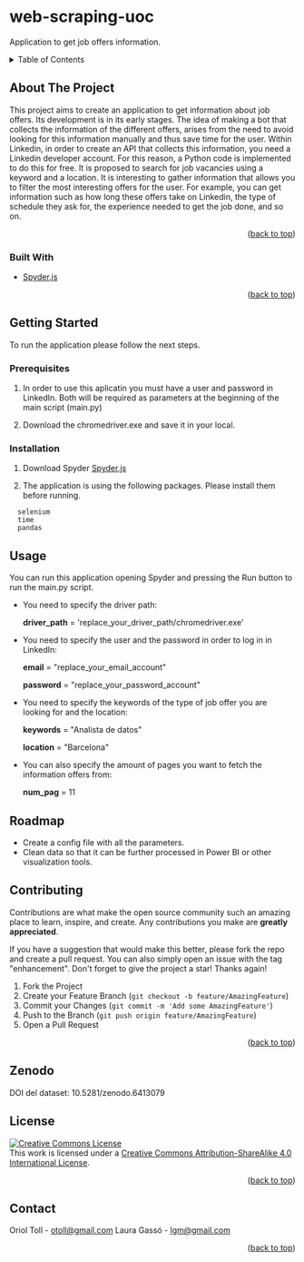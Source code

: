 # web-scraping-uoc

<!-- PROJECT LOGO -->
  <p align="left">
    Application to get job offers information.
  </p>
</div>

<!-- TABLE OF CONTENTS -->
<details>
  <summary>Table of Contents</summary>
  <ol>
    <li>
      <a href="#about-the-project">About The Project</a>
      <ul>
        <li><a href="#built-with">Built With</a></li>
      </ul>
    </li>
    <li>
      <a href="#getting-started">Getting Started</a>
      <ul>
        <li><a href="#prerequisites">Prerequisites</a></li>
        <li><a href="#installation">Installation</a></li>
      </ul>
    </li>
    <li><a href="#usage">Usage</a></li>
    <li><a href="#roadmap">Roadmap</a></li>
    <li><a href="#contributing">Contributing</a></li>
    <li><a href="#zenodo">Zenodo</a></li>
    <li><a href="#license">License</a></li>
    <li><a href="#contact">Contact</a></li>
  </ol>
</details>


<!-- ABOUT THE PROJECT -->
## About The Project

This project aims to create an application to get information about job offers.
Its development is in its early stages.
The idea of making a bot that collects the information of the different offers, arises from the need to avoid looking for this information manually and thus save time for the user. Within Linkedin, in order to create an API that collects this information, you need a Linkedin developer account. For this reason, a Python code is implemented to do this for free.
It is proposed to search for job vacancies using a keyword and a location. It is interesting to gather information that allows you to filter the most interesting offers for the user. For example, you can get information such as how long these offers take on Linkedin, the type of schedule they ask for, the experience needed to get the job done, and so on.
<p align="right">(<a href="#top">back to top</a>)</p>


### Built With

* [Spyder.js](https://docs.spyder-ide.org/5/installation.html)

<p align="right">(<a href="#top">back to top</a>)</p>

<!-- GETTING STARTED -->
## Getting Started
To run the application please follow the next steps.

### Prerequisites

1) In order to use this aplicatin you must have a user and password in LinkedIn.
   Both will be required as parameters at the beginning of the main script (main.py)
   
2) Download the chromedriver.exe and save it in your local.


### Installation

1. Download Spyder [Spyder.js](https://docs.spyder-ide.org/5/installation.html)

2. The application is using the following packages. Please install them before running.
  ```
    selenium
    time
    pandas
  ```

<!-- USAGE EXAMPLES -->
## Usage
You can run this application opening Spyder and pressing the Run button to run the main.py script.

- You need to specify the driver path:

  **driver_path** = 'replace_your_driver_path/chromedriver.exe'

- You need to specify the user and the password in order to log in in LinkedIn:

  **email** = "replace_your_email_account"
  
  **password** = "replace_your_password_account"

- You need to specify the keywords of the type of job offer you are looking for and the location:

  **keywords** = "Analista de datos"
  
  **location** = "Barcelona"
  
- You can also specify the amount of pages you want to fetch the information offers from:

  **num_pag** = 11

<!-- ROADMAP -->
## Roadmap

- Create a config  file with all the parameters.
- Clean data so that it can be further processed in Power BI or other visualization tools.

<!-- CONTRIBUTING -->
## Contributing

Contributions are what make the open source community such an amazing place to learn, inspire, and create. Any contributions you make are **greatly appreciated**.

If you have a suggestion that would make this better, please fork the repo and create a pull request. You can also simply open an issue with the tag "enhancement".
Don't forget to give the project a star! Thanks again!

1. Fork the Project
2. Create your Feature Branch (`git checkout -b feature/AmazingFeature`)
3. Commit your Changes (`git commit -m 'Add some AmazingFeature'`)
4. Push to the Branch (`git push origin feature/AmazingFeature`)
5. Open a Pull Request

<p align="right">(<a href="#top">back to top</a>)</p>


<!-- ZENODO -->
## Zenodo
DOI del dataset: 10.5281/zenodo.6413079


<!-- LICENSE -->
## License

<a rel="license" href="http://creativecommons.org/licenses/by-sa/4.0/"><img alt="Creative Commons License" style="border-width:0" src="https://i.creativecommons.org/l/by-sa/4.0/88x31.png" /></a><br />This work is licensed under a <a rel="license" href="http://creativecommons.org/licenses/by-sa/4.0/">Creative Commons Attribution-ShareAlike 4.0 International License</a>.

<p align="right">(<a href="#top">back to top</a>)</p>

<!-- CONTACT -->
## Contact

Oriol Toll   - otoll@gmail.com
Laura Gassó  - lgm@gmail.com

<p align="right">(<a href="#top">back to top</a>)</p>


